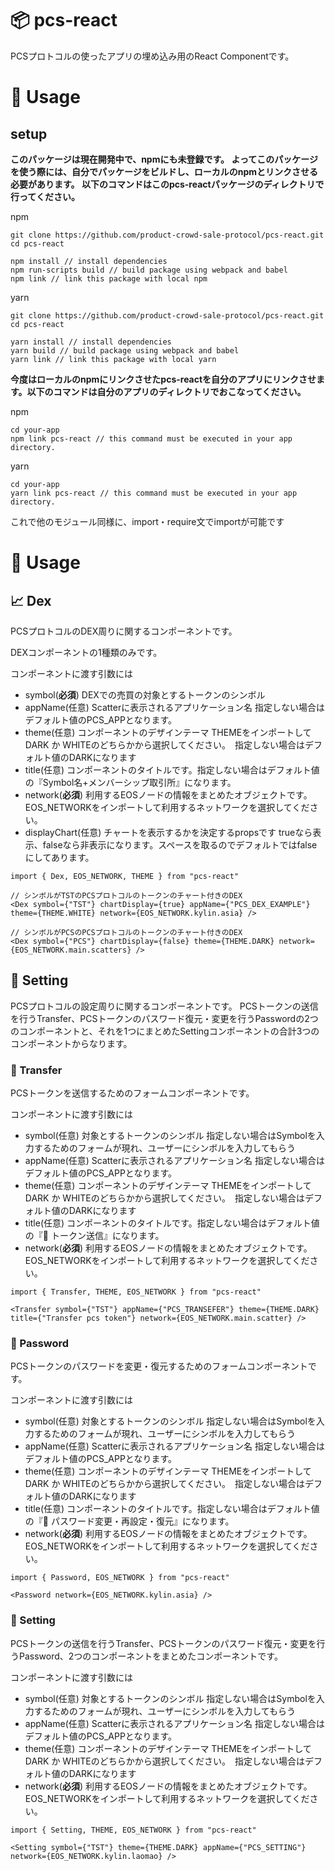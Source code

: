 # 📦 pcs-react

PCSプロトコルの使ったアプリの埋め込み用のReact Componentです。

# 🔧 Usage

## setup

**このパッケージは現在開発中で、npmにも未登録です。 よってこのパッケージを使う際には、自分でパッケージをビルドし、ローカルのnpmとリンクさせる必要があります。 以下のコマンドはこのpcs-reactパッケージのディレクトリで行ってください。**

npm

```
git clone https://github.com/product-crowd-sale-protocol/pcs-react.git
cd pcs-react

npm install // install dependencies
npm run-scripts build // build package using webpack and babel
npm link // link this package with local npm
```

yarn 

```
git clone https://github.com/product-crowd-sale-protocol/pcs-react.git
cd pcs-react

yarn install // install dependencies
yarn build // build package using webpack and babel
yarn link // link this package with local yarn
```


**今度はローカルのnpmにリンクさせたpcs-reactを自分のアプリにリンクさせます。以下のコマンドは自分のアプリのディレクトリでおこなってください。**

npm

```
cd your-app
npm link pcs-react // this command must be executed in your app directory.
```

yarn

```
cd your-app
yarn link pcs-react // this command must be executed in your app directory.
```

これで他のモジュール同様に、import・require文でimportが可能です

# 📃 Usage

## 📈 Dex

PCSプロトコルのDEX周りに関するコンポーネントです。

DEXコンポーネントの1種類のみです。

コンポーネントに渡す引数には

- symbol(**必須**) DEXでの売買の対象とするトークンのシンボル
- appName(任意) Scatterに表示されるアプリケーション名 指定しない場合はデフォルト値のPCS_APPとなります。
- theme(任意) コンポーネントのデザインテーマ THEMEをインポートしてDARK か WHITEのどちらかから選択してください。　指定しない場合はデフォルト値のDARKになります
- title(任意) コンポーネントのタイトルです。指定しない場合はデフォルト値の『Symbol名+メンバーシップ取引所』になります。
- network(**必須**) 利用するEOSノードの情報をまとめたオブジェクトです。EOS_NETWORKをインポートして利用するネットワークを選択してください。
- displayChart(任意) チャートを表示するかを決定するpropsです trueなら表示、falseなら非表示になります。スペースを取るのでデフォルトではfalseにしてあります。

```
import { Dex, EOS_NETWORK, THEME } from "pcs-react"

// シンボルがTSTのPCSプロトコルのトークンのチャート付きのDEX
<Dex symbol={"TST"} chartDisplay={true} appName={"PCS_DEX_EXAMPLE"} theme={THEME.WHITE} network={EOS_NETWORK.kylin.asia} />

// シンボルがPCSのPCSプロトコルのトークンのチャート付きのDEX
<Dex symbol={"PCS"} chartDisplay={false} theme={THEME.DARK} network={EOS_NETWORK.main.scatters} />
```

## 🔧 Setting

PCSプロトコルの設定周りに関するコンポーネントです。
PCSトークンの送信を行うTransfer、PCSトークンのパスワード復元・変更を行うPasswordの2つのコンポーネントと、それを1つにまとめたSettingコンポーネントの合計3つのコンポーネントからなります。

### 💸 Transfer

PCSトークンを送信するためのフォームコンポーネントです。

コンポーネントに渡す引数には

- symbol(任意) 対象とするトークンのシンボル 指定しない場合はSymbolを入力するためのフォームが現れ、ユーザーにシンボルを入力してもらう
- appName(任意) Scatterに表示されるアプリケーション名 指定しない場合はデフォルト値のPCS_APPとなります。
- theme(任意) コンポーネントのデザインテーマ THEMEをインポートしてDARK か WHITEのどちらかから選択してください。　指定しない場合はデフォルト値のDARKになります
- title(任意) コンポーネントのタイトルです。指定しない場合はデフォルト値の『💸 トークン送信』になります。
- network(**必須**) 利用するEOSノードの情報をまとめたオブジェクトです。EOS_NETWORKをインポートして利用するネットワークを選択してください。

```
import { Transfer, THEME, EOS_NETWORK } from "pcs-react"

<Transfer symbol={"TST"} appName={"PCS_TRANSEFER"} theme={THEME.DARK} title={"Transfer pcs token"} network={EOS_NETWORK.main.scatter} />
```

### 🔑 Password

PCSトークンのパスワードを変更・復元するためのフォームコンポーネントです。

コンポーネントに渡す引数には

- symbol(任意) 対象とするトークンのシンボル 指定しない場合はSymbolを入力するためのフォームが現れ、ユーザーにシンボルを入力してもらう
- appName(任意) Scatterに表示されるアプリケーション名 指定しない場合はデフォルト値のPCS_APPとなります。
- theme(任意) コンポーネントのデザインテーマ THEMEをインポートしてDARK か WHITEのどちらかから選択してください。　指定しない場合はデフォルト値のDARKになります
- title(任意) コンポーネントのタイトルです。指定しない場合はデフォルト値の『🔑 パスワード変更・再設定・復元』になります。
- network(**必須**) 利用するEOSノードの情報をまとめたオブジェクトです。EOS_NETWORKをインポートして利用するネットワークを選択してください。

```
import { Password, EOS_NETWORK } from "pcs-react"

<Password network={EOS_NETWORK.kylin.asia} />
```

### 🔨 Setting

PCSトークンの送信を行うTransfer、PCSトークンのパスワード復元・変更を行うPassword、2つのコンポーネントをまとめたコンポーネントです。

コンポーネントに渡す引数には

- symbol(任意) 対象とするトークンのシンボル 指定しない場合はSymbolを入力するためのフォームが現れ、ユーザーにシンボルを入力してもらう
- appName(任意) Scatterに表示されるアプリケーション名 指定しない場合はデフォルト値のPCS_APPとなります。
- theme(任意) コンポーネントのデザインテーマ THEMEをインポートしてDARK か WHITEのどちらかから選択してください。　指定しない場合はデフォルト値のDARKになります
- network(**必須**) 利用するEOSノードの情報をまとめたオブジェクトです。EOS_NETWORKをインポートして利用するネットワークを選択してください。

```
import { Setting, THEME, EOS_NETWORK } from "pcs-react"

<Setting symbol={"TST"} theme={THEME.DARK} appName={"PCS_SETTING"} network={EOS_NETWORK.kylin.laomao} />
```


